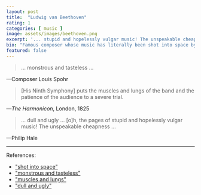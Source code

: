 ```yaml
---
layout: post
title:  "Ludwig van Beethoven"
rating: 1
categories: [ music ]
image: assets/images/beethoven.png
excerpt: '... stupid and hopelessly vulgar music! The unspeakable cheapness ...'
bio: "Famous composer whose music has literally been shot into space by NASA to impress aliens."
featured: false
---
```


> ... monstrous and tasteless ...

—Composer Louis Spohr

> [His Ninth Symphony] puts the muscles and lungs of the band and the patience of the audience to a severe trial.

—_The Harmonicon_, London, 1825

> ... dull and ugly … [o]h, the pages of stupid and hopelessly vulgar music! The unspeakable cheapness ...

—Philip Hale

---

References:

- ["shot into space"](https://en.wikipedia.org/wiki/Voyager_Golden_Record)
- ["monstrous and tasteless"](https://en.wikisource.org/wiki/A_Dictionary_of_Music_and_Musicians/Spohr,_Louis)
- ["muscles and lungs"](https://www.oregonlive.com/classicalmusic/2008/09/beethovens_ninth_kicks.html)
- ["dull and ugly"](https://link.springer.com/content/pdf/bbm:978-1-137-44444-8/1.pdf)

